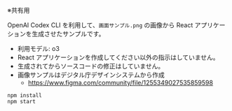 ※共有用

OpenAI Codex CLI を利用して、`画面サンプル.png` の画像から React アプリケーションを生成させたサンプルです。

- 利用モデル: o3
- React アプリケーションを作成してください以外の指示はしていません。
- 生成されてからソースコードの修正はしていません。
- 画像サンプルはデジタル庁デザインシステムから作成
  - https://www.figma.com/community/file/1255349027535859598

```
npm install
npm start
```
